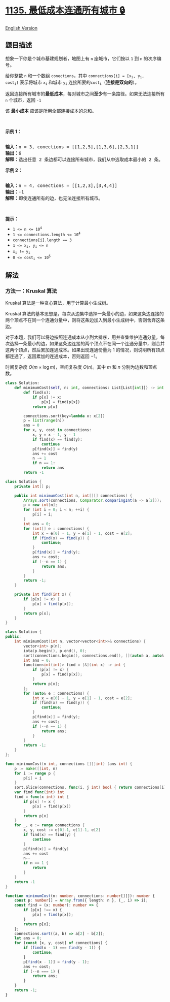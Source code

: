 # [1135. 最低成本连通所有城市 🔒](https://leetcode.cn/problems/connecting-cities-with-minimum-cost)

[English Version](/solution/1100-1199/1135.Connecting%20Cities%20With%20Minimum%20Cost/README_EN.md)

<!-- tags:并查集,图,最小生成树,堆（优先队列） -->

<!-- difficulty:中等 -->

## 题目描述

<!-- 这里写题目描述 -->

<p>想象一下你是个城市基建规划者，地图上有&nbsp;<code>n</code>&nbsp;座城市，它们按以&nbsp;<code>1</code> 到&nbsp;<code>n</code>&nbsp;的次序编号。</p>

<p>给你整数 <code>n</code> 和一个数组&nbsp;<code>conections</code>，其中&nbsp;<code>connections[i] = [x<sub>i</sub>, y<sub>i</sub>, cost<sub>i</sub>]</code>&nbsp;表示将城市&nbsp;<code>x<sub>i</sub></code>&nbsp;和城市&nbsp;<code>y<sub>i</sub></code>&nbsp;连接所要的<code>cost<sub>i</sub></code>（<strong>连接是双向的</strong>）。</p>

<p>返回连接所有城市的<strong>最低成本</strong>，每对城市之间<strong>至少</strong>有一条路径。如果无法连接所有 <code>n</code>&nbsp;个城市，返回 <code>-1</code></p>

<p>该 <strong>最小成本</strong> 应该是所用全部连接成本的总和。</p>

<p>&nbsp;</p>

<p><strong>示例 1：</strong></p>

<p><img alt="" src="https://fastly.jsdelivr.net/gh/doocs/leetcode@main/solution/1100-1199/1135.Connecting%20Cities%20With%20Minimum%20Cost/images/1314_ex2.png" /></p>

<pre>
<strong>输入：</strong>n = 3, conections = [[1,2,5],[1,3,6],[2,3,1]]
<strong>输出：</strong>6
<strong>解释：</strong>选出任意 2 条边都可以连接所有城市，我们从中选取成本最小的 2 条。
</pre>

<p><strong>示例 2：</strong></p>

<p><img alt="" src="https://fastly.jsdelivr.net/gh/doocs/leetcode@main/solution/1100-1199/1135.Connecting%20Cities%20With%20Minimum%20Cost/images/1314_ex1.png" /></p>

<pre>
<strong>输入：</strong>n = 4, conections = [[1,2,3],[3,4,4]]
<strong>输出：</strong>-1
<strong>解释：</strong>即使连通所有的边，也无法连接所有城市。
</pre>

<p>&nbsp;</p>

<p><strong>提示：</strong></p>

<ul>
	<li><code>1 &lt;= n &lt;= 10<sup>4</sup></code></li>
	<li><code>1 &lt;= connections.length &lt;= 10<sup>4</sup></code></li>
	<li><code>connections[i].length == 3</code></li>
	<li><code>1 &lt;= x<sub>i</sub>, y<sub>i</sub>&nbsp;&lt;= n</code></li>
	<li><code>x<sub>i</sub>&nbsp;!= y<sub>i</sub></code></li>
	<li><code>0 &lt;= cost<sub>i</sub>&nbsp;&lt;= 10<sup>5</sup></code></li>
</ul>

## 解法

### 方法一：Kruskal 算法

Kruskal 算法是一种贪心算法，用于计算最小生成树。

Kruskal 算法的基本思想是，每次从边集中选择一条最小的边，如果这条边连接的两个顶点不在同一个连通分量中，则将这条边加入到最小生成树中，否则舍弃这条边。

对于本题，我们可以将边按照连通成本从小到大排序，用并查集维护连通分量，每次选择一条最小的边，如果这条边连接的两个顶点不在同一个连通分量中，则合并这两个顶点，然后累加连通成本。如果出现连通份量为 $1$ 的情况，则说明所有顶点都连通了，返回累加的连通成本，否则返回 $-1$。

时间复杂度 $O(m \times \log m)$，空间复杂度 $O(n)$。其中 $m$ 和 $n$ 分别为边数和顶点数。

<!-- tabs:start -->

```python
class Solution:
    def minimumCost(self, n: int, connections: List[List[int]]) -> int:
        def find(x):
            if p[x] != x:
                p[x] = find(p[x])
            return p[x]

        connections.sort(key=lambda x: x[2])
        p = list(range(n))
        ans = 0
        for x, y, cost in connections:
            x, y = x - 1, y - 1
            if find(x) == find(y):
                continue
            p[find(x)] = find(y)
            ans += cost
            n -= 1
            if n == 1:
                return ans
        return -1
```

```java
class Solution {
    private int[] p;

    public int minimumCost(int n, int[][] connections) {
        Arrays.sort(connections, Comparator.comparingInt(a -> a[2]));
        p = new int[n];
        for (int i = 0; i < n; ++i) {
            p[i] = i;
        }
        int ans = 0;
        for (int[] e : connections) {
            int x = e[0] - 1, y = e[1] - 1, cost = e[2];
            if (find(x) == find(y)) {
                continue;
            }
            p[find(x)] = find(y);
            ans += cost;
            if (--n == 1) {
                return ans;
            }
        }
        return -1;
    }

    private int find(int x) {
        if (p[x] != x) {
            p[x] = find(p[x]);
        }
        return p[x];
    }
}
```

```cpp
class Solution {
public:
    int minimumCost(int n, vector<vector<int>>& connections) {
        vector<int> p(n);
        iota(p.begin(), p.end(), 0);
        sort(connections.begin(), connections.end(), [](auto& a, auto& b) { return a[2] < b[2]; });
        int ans = 0;
        function<int(int)> find = [&](int x) -> int {
            if (p[x] != x) {
                p[x] = find(p[x]);
            }
            return p[x];
        };
        for (auto& e : connections) {
            int x = e[0] - 1, y = e[1] - 1, cost = e[2];
            if (find(x) == find(y)) {
                continue;
            }
            p[find(x)] = find(y);
            ans += cost;
            if (--n == 1) {
                return ans;
            }
        }
        return -1;
    }
};
```

```go
func minimumCost(n int, connections [][]int) (ans int) {
	p := make([]int, n)
	for i := range p {
		p[i] = i
	}
	sort.Slice(connections, func(i, j int) bool { return connections[i][2] < connections[j][2] })
	var find func(int) int
	find = func(x int) int {
		if p[x] != x {
			p[x] = find(p[x])
		}
		return p[x]
	}
	for _, e := range connections {
		x, y, cost := e[0]-1, e[1]-1, e[2]
		if find(x) == find(y) {
			continue
		}
		p[find(x)] = find(y)
		ans += cost
		n--
		if n == 1 {
			return
		}
	}
	return -1
}
```

```ts
function minimumCost(n: number, connections: number[][]): number {
    const p: number[] = Array.from({ length: n }, (_, i) => i);
    const find = (x: number): number => {
        if (p[x] !== x) {
            p[x] = find(p[x]);
        }
        return p[x];
    };
    connections.sort((a, b) => a[2] - b[2]);
    let ans = 0;
    for (const [x, y, cost] of connections) {
        if (find(x - 1) === find(y - 1)) {
            continue;
        }
        p[find(x - 1)] = find(y - 1);
        ans += cost;
        if (--n === 1) {
            return ans;
        }
    }
    return -1;
}
```

<!-- tabs:end -->

<!-- end -->
